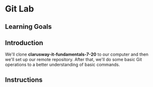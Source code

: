 # Git Lab

## Learning Goals


## Introduction

We'll clone **clarusway-it-fundamentals-7-20** to our computer and then we'll set up our remote repository. After that, we'll do some basic Git operations to a better understanding of basic commands.

## Instructions



